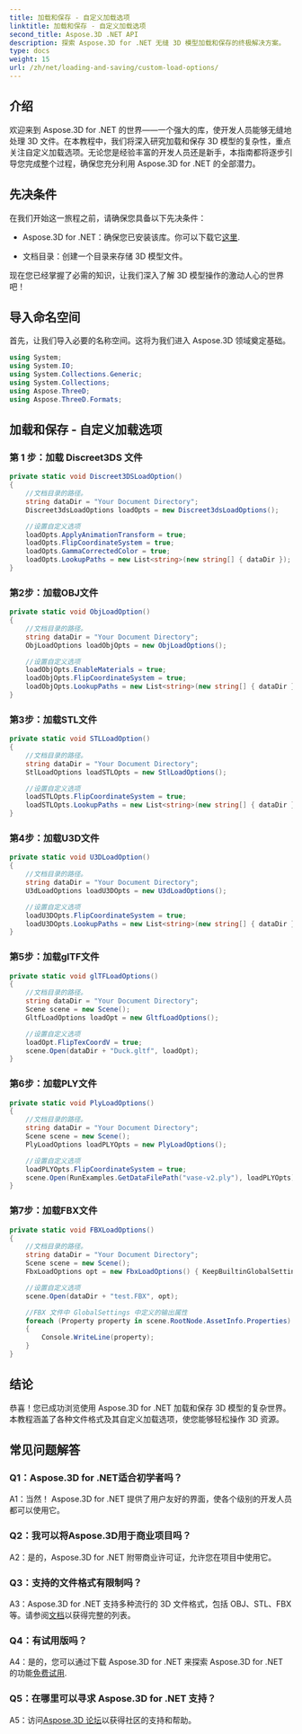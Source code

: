 ```yaml
---
title: 加载和保存 - 自定义加载选项
linktitle: 加载和保存 - 自定义加载选项
second_title: Aspose.3D .NET API
description: 探索 Aspose.3D for .NET 无缝 3D 模型加载和保存的终极解决方案。
type: docs
weight: 15
url: /zh/net/loading-and-saving/custom-load-options/
---
```

## 介绍

欢迎来到 Aspose.3D for .NET 的世界——一个强大的库，使开发人员能够无缝地处理 3D 文件。在本教程中，我们将深入研究加载和保存 3D 模型的复杂性，重点关注自定义加载选项。无论您是经验丰富的开发人员还是新手，本指南都将逐步引导您完成整个过程，确保您充分利用 Aspose.3D for .NET 的全部潜力。

## 先决条件

在我们开始这一旅程之前，请确保您具备以下先决条件：

-  Aspose.3D for .NET：确保您已安装该库。你可以下载它[这里](https://releases.aspose.com/3d/net/).

- 文档目录：创建一个目录来存储 3D 模型文件。

现在您已经掌握了必需的知识，让我们深入了解 3D 模型操作的激动人心的世界吧！

## 导入命名空间

首先，让我们导入必要的名称空间。这将为我们进入 Aspose.3D 领域奠定基础。

```csharp
using System;
using System.IO;
using System.Collections.Generic;
using System.Collections;
using Aspose.ThreeD;
using Aspose.ThreeD.Formats;
```

## 加载和保存 - 自定义加载选项

### 第 1 步：加载 Discreet3DS 文件

```csharp
private static void Discreet3DSLoadOption()
{
    //文档目录的路径。
    string dataDir = "Your Document Directory";
    Discreet3dsLoadOptions loadOpts = new Discreet3dsLoadOptions();

    //设置自定义选项
    loadOpts.ApplyAnimationTransform = true;
    loadOpts.FlipCoordinateSystem = true;
    loadOpts.GammaCorrectedColor = true;
    loadOpts.LookupPaths = new List<string>(new string[] { dataDir });
}
```

### 第2步：加载OBJ文件

```csharp
private static void ObjLoadOption()
{
    //文档目录的路径。
    string dataDir = "Your Document Directory";
    ObjLoadOptions loadObjOpts = new ObjLoadOptions();

    //设置自定义选项
    loadObjOpts.EnableMaterials = true;
    loadObjOpts.FlipCoordinateSystem = true;
    loadObjOpts.LookupPaths = new List<string>(new string[] { dataDir });
}
```

### 第3步：加载STL文件

```csharp
private static void STLLoadOption()
{
    //文档目录的路径。
    string dataDir = "Your Document Directory";
    StlLoadOptions loadSTLOpts = new StlLoadOptions();

    //设置自定义选项
    loadSTLOpts.FlipCoordinateSystem = true;
    loadSTLOpts.LookupPaths = new List<string>(new string[] { dataDir });
}
```

### 第4步：加载U3D文件

```csharp
private static void U3DLoadOption()
{
    //文档目录的路径。
    string dataDir = "Your Document Directory";
    U3dLoadOptions loadU3DOpts = new U3dLoadOptions();

    //设置自定义选项
    loadU3DOpts.FlipCoordinateSystem = true;
    loadU3DOpts.LookupPaths = new List<string>(new string[] { dataDir });
}
```

### 第5步：加载glTF文件

```csharp
private static void glTFLoadOptions()
{
    //文档目录的路径。
    string dataDir = "Your Document Directory";
    Scene scene = new Scene();
    GltfLoadOptions loadOpt = new GltfLoadOptions();

    //设置自定义选项
    loadOpt.FlipTexCoordV = true;
    scene.Open(dataDir + "Duck.gltf", loadOpt);
}
```

### 第6步：加载PLY文件

```csharp
private static void PlyLoadOptions()
{
    //文档目录的路径。
    string dataDir = "Your Document Directory";
    Scene scene = new Scene();
    PlyLoadOptions loadPLYOpts = new PlyLoadOptions();

    //设置自定义选项
    loadPLYOpts.FlipCoordinateSystem = true;
    scene.Open(RunExamples.GetDataFilePath("vase-v2.ply"), loadPLYOpts);
}
```

### 第7步：加载FBX文件

```csharp
private static void FBXLoadOptions()
{
    //文档目录的路径。
    string dataDir = "Your Document Directory";
    Scene scene = new Scene();
    FbxLoadOptions opt = new FbxLoadOptions() { KeepBuiltinGlobalSettings = true };

    //设置自定义选项
    scene.Open(dataDir + "test.FBX", opt);

    //FBX 文件中 GlobalSettings 中定义的输出属性
    foreach (Property property in scene.RootNode.AssetInfo.Properties)
    {
        Console.WriteLine(property);
    }
}
```

## 结论

恭喜！您已成功浏览使用 Aspose.3D for .NET 加载和保存 3D 模型的复杂世界。本教程涵盖了各种文件格式及其自定义加载选项，使您能够轻松操作 3D 资源。

## 常见问题解答

### Q1：Aspose.3D for .NET适合初学者吗？

A1：当然！ Aspose.3D for .NET 提供了用户友好的界面，使各个级别的开发人员都可以使用它。

### Q2：我可以将Aspose.3D用于商业项目吗？

A2：是的，Aspose.3D for .NET 附带商业许可证，允许您在项目中使用它。

### Q3：支持的文件格式有限制吗？

 A3：Aspose.3D for .NET 支持多种流行的 3D 文件格式，包括 OBJ、STL、FBX 等。请参阅[文档](https://reference.aspose.com/3d/net/)以获得完整的列表。

### Q4：有试用版吗？

A4：是的，您可以通过下载 Aspose.3D for .NET 来探索 Aspose.3D for .NET 的功能[免费试用](https://releases.aspose.com/).

### Q5：在哪里可以寻求 Aspose.3D for .NET 支持？

 A5：访问[Aspose.3D 论坛](https://forum.aspose.com/c/3d/18)以获得社区的支持和帮助。